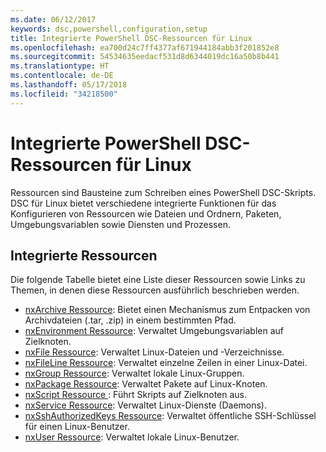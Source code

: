 ```yaml
---
ms.date: 06/12/2017
keywords: dsc,powershell,configuration,setup
title: Integrierte PowerShell DSC-Ressourcen für Linux
ms.openlocfilehash: ea700d24c7ff4377af671944184abb3f201852e8
ms.sourcegitcommit: 54534635eedacf531d8d6344019dc16a50b8b441
ms.translationtype: HT
ms.contentlocale: de-DE
ms.lasthandoff: 05/17/2018
ms.locfileid: "34218500"
---
```

# <a name="built-in-desired-state-configuration-resources-for-linux"></a>Integrierte PowerShell DSC-Ressourcen für Linux

Ressourcen sind Bausteine zum Schreiben eines PowerShell DSC-Skripts. DSC für Linux bietet verschiedene integrierte Funktionen für das Konfigurieren von Ressourcen wie Dateien und Ordnern, Paketen, Umgebungsvariablen sowie Diensten und Prozessen.

## <a name="built-in-resources"></a>Integrierte Ressourcen

Die folgende Tabelle bietet eine Liste dieser Ressourcen sowie Links zu Themen, in denen diese Ressourcen ausführlich beschrieben werden.

* [nxArchive Ressource](lnxArchiveResource.md): Bietet einen Mechanismus zum Entpacken von Archivdateien (.tar, .zip) in einem bestimmten Pfad.
* [nxEnvironment Ressource](lnxEnvironmentResource.md): Verwaltet Umgebungsvariablen auf Zielknoten.
* [nxFile Ressource](lnxFileResource.md): Verwaltet Linux-Dateien und -Verzeichnisse.
* [nxFileLine Ressource](lnxFileLineResource.md): Verwaltet einzelne Zeilen in einer Linux-Datei.
* [nxGroup Ressource](lnxGroupResource.md): Verwaltet lokale Linux-Gruppen.
* [nxPackage Ressource](lnxPackageResource.md): Verwaltet Pakete auf Linux-Knoten.
* [nxScript Ressource ](lnxScriptResource.md): Führt Skripts auf Zielknoten aus.
* [nxService Ressource](lnxServiceResource.md): Verwaltet Linux-Dienste (Daemons).
* [nxSshAuthorizedKeys Ressource](lnxSshAuthorizedKeysResource.md): Verwaltet öffentliche SSH-Schlüssel für einen Linux-Benutzer.
* [nxUser Ressource](lnxUserResource.md): Verwaltet lokale Linux-Benutzer.
